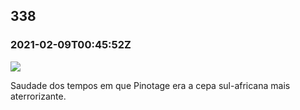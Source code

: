   

338
---

### 2021-02-09T00:45:52Z

![](https://bebiodicionario-com.s3.amazonaws.com/media/posts/202102/147338356_363482801297075_5485387656260915168_n_17907128512655794.jpg)

Saudade dos tempos em que Pinotage era a cepa sul-africana mais aterrorizante.

